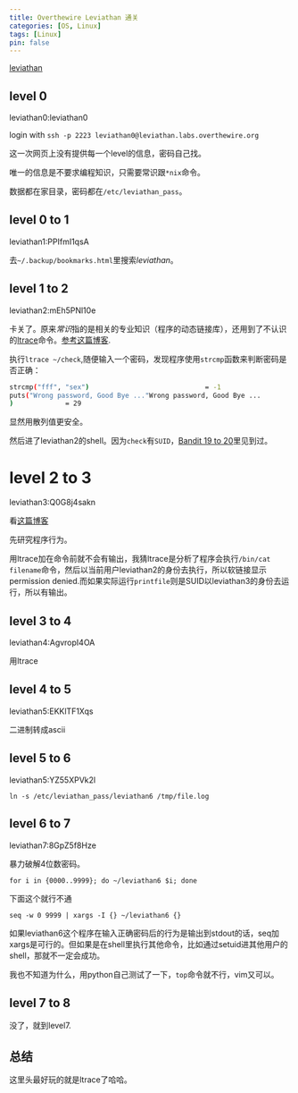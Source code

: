 ```yaml
---
title: Overthewire Leviathan 通关
categories: [OS, Linux]
tags: [Linux]
pin: false
---
```


[leviathan](https://overthewire.org/wargames/leviathan/)

## level 0

leviathan0:leviathan0

login with `ssh -p 2223 leviathan0@leviathan.labs.overthewire.org`

这一次网页上没有提供每一个level的信息，密码自己找。

唯一的信息是不要求编程知识，只需要常识跟`*nix`命令。

数据都在家目录，密码都在`/etc/leviathan_pass`。

## level 0 to 1

leviathan1:PPIfmI1qsA

去`~/.backup/bookmarks.html`里搜索*leviathan*。

## level 1 to 2

leviathan2:mEh5PNl10e

卡关了。原来*常识*指的是相关的专业知识（程序的动态链接库），还用到了不认识的[ltrace](https://en.wikipedia.org/wiki/Ltrace)命令。[参考这篇博客](https://mayadevbe.me/posts/overthewire/leviathan/level2/).

执行`ltrace ~/check`,随便输入一个密码，发现程序使用`strcmp`函数来判断密码是否正确：

```bash
strcmp("fff", "sex")                             = -1
puts("Wrong password, Good Bye ..."Wrong password, Good Bye ...
)             = 29
```

显然用散列值更安全。

然后进了leviathan2的shell。因为`check`有`SUID`，[Bandit 19 to 20](https://oodenough.github.io/posts/overthewire-bandit/#level-19-to-20)里见到过。

# level 2 to 3

leviathan3:Q0G8j4sakn

看[这篇博客](https://mayadevbe.me/posts/overthewire/leviathan/level3/)

先研究程序行为。

用ltrace加在命令前就不会有输出，我猜ltrace是分析了程序会执行`/bin/cat filename`命令，然后以当前用户leviathan2的身份去执行，所以软链接显示permission denied.而如果实际运行`printfile`则是SUID以leviathan3的身份去运行，所以有输出。

## level 3 to 4

leviathan4:AgvropI4OA

用ltrace

## level 4 to 5

leviathan5:EKKlTF1Xqs

二进制转成ascii

## level 5 to 6

leviathan5:YZ55XPVk2l

`ln -s /etc/leviathan_pass/leviathan6 /tmp/file.log`

## level 6 to 7

leviathan7:8GpZ5f8Hze

暴力破解4位数密码。

`for i in {0000..9999}; do ~/leviathan6 $i; done`

下面这个就行不通

`seq -w 0 9999 | xargs -I {} ~/leviathan6 {}`

如果leviathan6这个程序在输入正确密码后的行为是输出到stdout的话，seq加xargs是可行的。但如果是在shell里执行其他命令，比如通过setuid进其他用户的shell，那就不一定会成功。

我也不知道为什么，用python自己测试了一下，`top`命令就不行，vim又可以。

## level 7 to 8

没了，就到level7.

## 总结

这里头最好玩的就是ltrace了哈哈。
